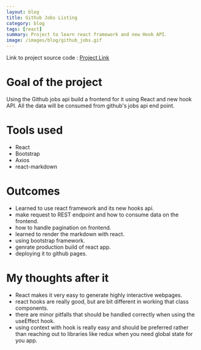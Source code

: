 ```yaml
---
layout: blog
title: Github Jobs Listing
category: blog
tags: [react]  
summary: Project to learn react framework and new Hook API.
image: /images/blog/github_jobs.gif
---
```


Link to project source code : [Project Link](https://github.com/isbhargav/github-jobs)

# Goal of the project

Using the Github jobs api build a frontend for it using React and new hook API. All the data will be consumed from github's jobs api end point.

# Tools used

- React
- Bootstrap
- Axios
- react-markdown

# Outcomes

- Learned to use react framework and its new hooks api.
- make request to REST endpoint and how to consume data on the frontend.
- how to handle pagination on frontend.
- learned to render the markdown with react.
- using bootstrap framework.
- genrate production build of react app.
- deploying it to github pages.


# My thoughts after it

- React makes it very easy to generate highly interactive webpages.
- react hooks are really good, but are bit different in working that class components.
- there are minor pitfalls that should be handled correctly when using the useEffect hook.
- using context with hook is really easy and should be preferred rather than reaching out to libraries like redux when you need global state for you app.


